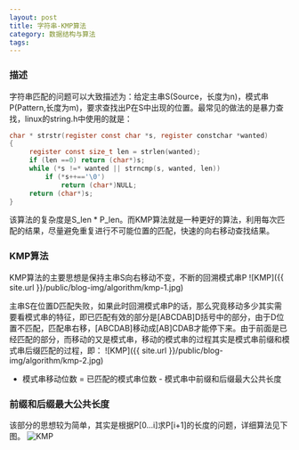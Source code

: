```yaml
---
layout: post
title: 字符串-KMP算法
category: 数据结构与算法
tags:  
---
```


### 描述
字符串匹配的问题可以大致描述为：给定主串S(Source，长度为n)，模式串P(Pattern,长度为m)，要求查找出P在S中出现的位置。最常见的做法的是暴力查找，linux的string.h中使用的就是：

```c
char * strstr(register const char *s, register constchar *wanted)
{
     register const size_t len = strlen(wanted);
     if (len ==0) return (char*)s;
     while (*s !=* wanted || strncmp(s, wanted, len))
         if (*s++=='\0')
             return (char*)NULL;
     return (char*)s;
}
```

该算法的复杂度是S_len * P_len。而KMP算法就是一种更好的算法，利用每次匹配的结果，尽量避免重复进行不可能位置的匹配，快速的向右移动查找结果。

### KMP算法
KMP算法的主要思想是保持主串S向右移动不变，不断的回溯模式串P
![KMP]({{ site.url }}/public/blog-img/algorithm/kmp-1.jpg)

主串S在位置D匹配失败，如果此时回溯模式串P的话，那么究竟移动多少其实需要看模式串的特征，即已匹配有效的部分是[ABCDAB]D括号中的部分，由于D位置不匹配，匹配串右移，[ABCDAB]移动成[AB]CDAB才能停下来。由于前面是已经匹配的部分，而移动的又是模式串，移动的模式串的过程其实是模式串前缀和模式串后缀匹配的过程，即：
![KMP]({{ site.url }}/public/blog-img/algorithm/kmp-2.jpg)

- 模式串移动位数 = 已匹配的模式串位数 - 模式串中前缀和后缀最大公共长度

### 前缀和后缀最大公共长度
该部分的思想较为简单，其实是根据P[0...i]求P[i+1]的长度的问题，详细算法见下图。
![KMP]({{site.url}}/public/blog-img/algorithm/kmp.png)

